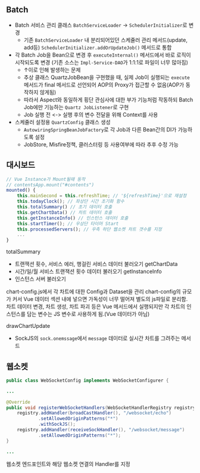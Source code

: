 
## Batch

- Batch 서비스 관리 클래스 `BatchServiceLoader` -> `SchedulerInitializer`로 변경  
	- 기존 `BatchServiceLoader` 내 분리되어있던 스케쥴러 관리 메서드(update, add등) `SchedulerInitializer.addOrUpdateJob()` 메서드로 통합
- 각 Batch Job을 Bean으로 변경 후 `executeInternal()` 메서드에서 바로 로직이 시작되도록 변경 (기존 소스는 `Impl-Service-DAO`가 1:1:1로 파일이 너무 많아짐)
	- ↑이로 인해 발생하는 문제
	- 추상 클래스 QuartzJobBean을 구현했을 때, 실제 Job이 실행되는 `execute` 메서드가 final 메서드로 선언되어 AOP의 Proxy가 접근할 수 없음(AOP가 동작하지 않게됨)
	- 따라서 Aspect와 동일하게 횡단 관심사에 대한 부가 기능처럼 작동하되 Batch Job에만 기능하는 `Quartz JobListener`로 구현
	- Job 실행 전 <-> 실행 후의 변수 전달을 위해 Context를 사용
- 스케쥴러 설정용 `QuartzConfig` 클래스 생성  
  - `AutowiringSpringBeanJobFactory`로 각 Job과 다른 Bean간의 DI가 가능하도록 설정  
  - JobStore, Misfire정책, 클러스터링 등 사용여부에 따라 추후 수정 가능

## 대시보드

```js
// Vue Instance가 Mount될때 동작
// contentsApp.mount("#contents")
mounted() {
	this.mainSecond = this.refreshTime; // '${refreshTime}'으로 재설정  
	this.todayClock(); // 좌상단 시간 초기화 함수  
	this.totalSummary() // 초기 데이터 호출
	this.getChartData() // 차트 데이터 호출  
	this.getInstanceInfo() // 인스턴스 데이터 호출  
	this.startTimer(); // 우상단 타이머 Start
	this.processedServers(); // 우측 하단 웹소켓 차트 갯수를 지정
	...
}
```

totalSummary
- 트랜잭션 횟수, 서비스 에러, 행걸린 서비스 데이터 불러오기
getChartData
- 시간/일/월 서비스 트랜잭션 횟수 데이터 불러오기
getInstanceInfo
- 인스턴스 서버 불러오기

chart-config.js에서 각 차트에 대한 Config과 Dataset을 관리
chart-config의 규모가 커서 Vue 데이터 섹션 내에 넣으면 가독성이 너무 떨어져
별도의 js파일로 분리함. 차트 데이터 변경, 차트 생성, 차트 파괴 등은 Vue 메서드에서 실행되지만
각 차트의 인스턴스를 담는 변수는 JS 변수로 사용하게 됨.(Vue 데이터가 아님)

drawChartUpdate
- SockJS의 `sock.onemssage`에서 `message` 데이터로 실시간 차트를 그려주는 메서드

## 웹소켓

```java
public class WebSocketConfig implements WebSocketConfigurer {

...

@Override  
public void registerWebSocketHandlers(WebSocketHandlerRegistry registry) {  
    registry.addHandler(broadCastHandler(), "/websocket/echo")  
            .setAllowedOriginPatterns("*")  
            .withSockJS();  
    registry.addHandler(receiveSockHandler(), "/websocket/message")  
            .setAllowedOriginPatterns("*");  
}

...
```

웹소켓 엔드포인트와 해당 웹소켓 연결의 Handler를 지정

